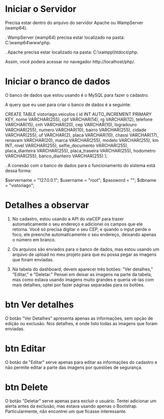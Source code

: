 # Iniciar o Servidor

Precisa estar dentro do arquivo do servidor Apache ou WampServer (wamp64).

. WampServer (wamp64) precisa estar localizado na pasta: C:\wamp64\www\php.

. Apache precisa estar localizado na pasta: C:\xampp\htdocs\php.

Assim, você poderá acessar no navegador http://localhost/php/.

# Iniciar o branco de dados

O banco de dados que estou usando é o MySQL para fazer o cadastro.

A query que eu usei para criar o banco de dados é a seguinte:

CREATE TABLE vistoriago.veiculos (
id INT AUTO_INCREMENT PRIMARY KEY,
nome VARCHAR(255),
cpf VARCHAR(14),
rg VARCHAR(12),
telefone VARCHAR(15),
cnh VARCHAR(20),
cep VARCHAR(10),
logradouro VARCHAR(255),
numero VARCHAR(10),
bairro VARCHAR(255),
cidade VARCHAR(255),
uf VARCHAR(2),
placa VARCHAR(10),
chassi VARCHAR(17),
renavam VARCHAR(20),
marca VARCHAR(255),
modelo VARCHAR(255),
km INT,
nivel VARCHAR(255),
selfie_documento VARCHAR(255),
placa_dianteira VARCHAR(255),
placa_traseira VARCHAR(255),
hodometro VARCHAR(255),
banco_dianteiro VARCHAR(255)
);

. A conexão com o banco de dados para o funcionamento do sistema está dessa forma:

$servername = "127.0.0.1";
$username = "root";
$password = "";
$dbname = "vistoriago";

# Detalhes a observar

1. No cadastro, estou usando a API do viaCEP para trazer automaticamente o seu endereço e adicionei os campos que ele retorna. Você só precisa digitar o seu CEP, e quando o input perde o foco, ele preenche automaticamente o seu endereço, deixando apenas o número em branco.

2. Os arquivos são enviados para o banco de dados, mas estou usando um arquivo de upload no meu projeto para que eu possa pegar as imagens que foram enviadas.

3. Na tabela do dashboard, devem aparecer três botões: "Ver detalhes," "Editar," e "Deletar." Pensei em deixar as imagens na parte da tabela, mas como estava usando imagens muito grandes e queria vê-las com mais detalhes, optei por fazer páginas separadas para os botões.

# btn Ver detalhes

O botão "Ver Detalhes" apresenta apenas as informações, sem opção de edição ou exclusão. Nos detalhes, é onde listo todas as imagens que foram enviadas.

# btn Editar

O botão de "Editar" serve apenas para editar as informações do cadastro e não permite editar a parte das imagens por questões de segurança.

# btn Delete

O botão "Deletar" serve apenas para excluir o usuário. Tentei adicionar um alerta antes da exclusão, mas estava usando apenas o Bootstrap. Particularmente, não encontrei um que ficasse interessante.
